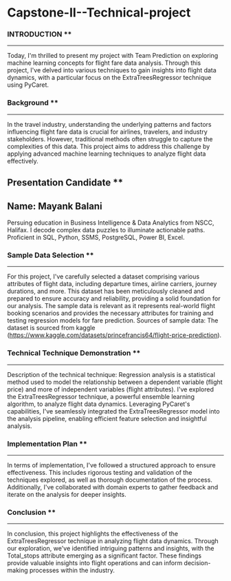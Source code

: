 # Capstone-II--Technical-project
### INTRODUCTION **
------------
Today, I'm thrilled to present my project with Team Prediction on exploring machine learning concepts for flight fare data analysis. Through this project, I've delved into various techniques to gain insights into flight data dynamics, with a particular focus on the ExtraTreesRegressor technique using PyCaret.

### Background **
-----------
In the travel industry, understanding the underlying patterns and factors influencing flight fare data is crucial for airlines, travelers, and industry stakeholders. However, traditional methods often struggle to capture the complexities of this data. This project aims to address this challenge by applying advanced machine learning techniques to analyze flight data effectively.
## Presentation Candidate **
## Name: Mayank Balani
Persuing education in Business Intelligence & Data Analytics from NSCC, Halifax. I decode complex data puzzles to illuminate actionable paths.
Proficient in SQL, Python, SSMS, PostgreSQL, Power BI, Excel.

### Sample Data Selection **
-----------
For this project, I've carefully selected a dataset comprising various attributes of flight data, including departure times, airline carriers, journey durations, and more. This dataset has been meticulously cleaned and prepared to ensure accuracy and reliability, providing a solid foundation for our analysis.
The sample data is relevant as it represents real-world flight booking scenarios and provides the necessary attributes for training and testing regression models for fare prediction.
Sources of sample data: The dataset is sourced from kaggle (https://www.kaggle.com/datasets/princefrancis64/flight-price-prediction).
### Technical Technique Demonstration **
-----------
Description of the technical technique: Regression analysis is a statistical method used to model the relationship between a dependent variable (flight price) and more of independent variables (flight attributes). I've explored the ExtraTreesRegressor technique, a powerful ensemble learning algorithm, to analyze flight data dynamics. Leveraging PyCaret's capabilities, I've seamlessly integrated the ExtraTreesRegressor model into the analysis pipeline, enabling efficient feature selection and insightful analysis.
### Implementation Plan **
----------
In terms of implementation, I've followed a structured approach to ensure effectiveness. This includes rigorous testing and validation of the techniques explored, as well as thorough documentation of the process. Additionally, I've collaborated with domain experts to gather feedback and iterate on the analysis for deeper insights.
### Conclusion ** 
----------
In conclusion, this project highlights the effectiveness of the ExtraTreesRegressor technique in analyzing flight data dynamics. Through our exploration, we've identified intriguing patterns and insights, with the Total_stops attribute emerging as a significant factor. These findings provide valuable insights into flight operations and can inform decision-making processes within the industry.
